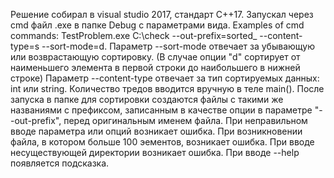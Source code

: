 Решение собирал в visual studio 2017, стандарт С++17. 
Запускал через cmd файл .exe в папке Debug с параметрами вида.
Examples of cmd commands:
			TestProblem.exe C:\check --out-prefix=sorted_ --content-type=s --sort-mode=d.
Параметр --sort-mode отвечает за убывающую или возврастающую сортировку. (В случае опции "d" сортирует от наименьшего элемента в первой строки до наибольшего в нижней строке)
Параметр --content-type отвечает за тип сортируемых данных: int или string. 
Количество тредов вводится вручную в теле main().
После запуска в папке для сортировки создаются файлы с такими же названиями с префиксом, записанным в качестве опции в параметре "--out-prefix", перед оригинальным именем файла.
При неправильном вводе параметра или опций возникает ошибка. При возникновении файла, в котором больше 100 эементов, возникает ошибка.
При вводе несуществующей директории возникает ошибка. 
При вводе --help появляется подсказка.
